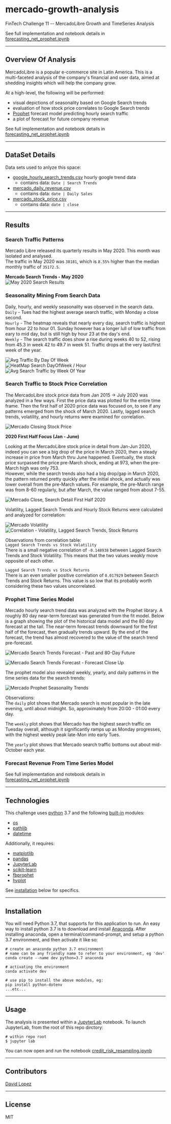 # mercado-growth-analysis
FinTech Challenge 11 -- MercadoLibre Growth and TimeSeries Analysis  

See full implementation and notebook details in [forecasting_net_prophet.ipynb](app/forecasting_net_prophet.ipynb)  

---

## Overview Of Analysis

MercadoLibre is a popular e-commerce site in Latin America. This is a multi-faceted analysis of the company's financial and user data, aimed at shedding insights which will help the company grow. 

At a high-level, the following will be performed:  
- visual depictions of seasonality based on Google Search trends
- evaluation of how stock price correlates to Google Search trends
- [Prophet](https://facebook.github.io/prophet/docs/quick_start.html#python-api) forecast model predicting hourly search traffic
- a plot of forecast for future company revenue  

See full implementation and notebook details in [forecasting_net_prophet.ipynb](app/forecasting_net_prophet.ipynb)  

---  

## DataSet Details  

Data sets used to anlyze this space:
- [google_hourly_search_trends.csv](data/google_hourly_search_trends.csv) hourly google trend data
    - contains data: `Date | Search Trends `  
- [mercado_daily_revenue.csv](data/mercado_daily_revenue.csv)
    - contains data: `date | Daily Sales `  
- [mercado_stock_price.csv](data/mercado_stock_price.csv)
    - contains data: `date | close `  

---  

## Results  

### Search Traffic Patterns

Mercado Libre released its quarterly results in May 2020. This month was isolated and analysed.  
The traffic in May 2020 was `38181`, which is `8.55%` higher than the median monthly traffic of `35172.5`.  

**Mercado Search Trends - May 2020**  
![May 2020 Search Results](media/01-search-traffic_patterns.png)

### Seasonality Mining From Search Data

Daily, hourly, and weekly seasonality was observed in the search data.  
`Daily` - Tues had the highest average search traffic, with Monday a close second.  
`Hourly` - The heatmap reveals that nearly every day, search traffic is highest from hour 22 to hour 01. Sunday however has a longer lull of low traffic from eary to mid day, but is still high by hour 23 at the day's end.  
`Weekly` - The search traffic does show a rise during weeks 40 to 52, rising from 45.3 in week 42 to 49.7 in week 51. Traffic drops at the very last/first week of the year.  

![Avg Traffic By Day Of Week](media/02-avg-traffic-by-day-of-week.png)  
![HeatMap Search DayOfWeek / Hour](media/03-heatmap-day-of-week-by-hr.png)  
![Avg Search Traffic by Week Of Year](media/04-avg-search-by-week-of-year.png)  


### Search Traffic to Stock Price Correlation

The MercadoLibre stock price data from Jan 2015 -> July 2020 was analyzed in a few ways. First the price data was plotted for the entire time frame. Then the first half of 2020 price data was focused on, to see if any patterns emerged from the shock of March 2020. Lastly, lagged search trends, volatility, and hourly returns were examined for correlation.  

![Mercado Closing Stock Price](media/05-closing-stock-price.png)  

**2020 First Half Focus (Jan - June)**  

Looking at the MercadoLibre stock price in detail from Jan-Jun 2020, indeed you can see a big drop of the price in March 2020, then a steady increase in price from March thru June happened. Eventually, the stock price surpassed the price pre-March shock, ending at 973, when the pre-March high was only 753.  
However, while the search trends also had a big drop/gap in March 2020, the pattern returned pretty quickly after the initial shock, and actually was lower overall from the pre-March values. For example, the pre-March range was from 8-60 regularly, but after March, the value ranged from about 7-55.  

![Mercado Close, Search Detail First Half 2020](media/06-mercado-2020-first-half-search-close.png)  

Volatility, Lagged Search Trends and Hourly Stock Returns were calculated and analyzed for correlation:  

![Mercado Volatility](media/07-mercado-volatility.png)  
![Correlation - Volatility, Lagged Search Trends, Stock Returns](media/08-mercado-correlations.png)  


Observations from correlation table:  
`Lagged Search Trends vs Stock Volatility`  
There is a small negative correlation of `-0.148938` between Lagged Search Trends and Stock Volatility. This means that the two values *weakly* move opposite of each other.  

`Lagged Search Trends vs Stock Returns`  
There is an even smaller positive correlation of `0.017929` between Search Trends and Stock Returns. This value is so low that its probably worth considering these two values uncorrelated.  


### Prophet Time Series Model

Mercado hourly search trend data was analyzed with the Prophet library. A roughly 80 day near-term forecast was generated from the fit model. Below is a graph showing the plot of the historical data model and the 80 day forecast at the tail. The near-term forecast trends downward for the first half of the forecast, then gradually trends upward. By the end of the forecast, the trend has almost recovered to the value of the search trend pre-forecast.  


![Mercado Search Trends Forecast - Past and 80-Day Future](media/09-mercado-near-term-search-forecast.png)  

![Mercado Search Trends Forecast - Forecast Close Up](media/10-mercado-forecast-close-up.png)  

The prophet model also revealed weekly, yearly, and daily patterns in the time series data for the search trends:  

![Mercado Prophet Seasonality Trends](media/11-mercado-daily-weekly-yearly-trends.png)  

Observations:  
The `daily` plot shows that Mercado search is most popular in the late evening, until about midnight. So, approximately from 20:00 - 01:00 every day.  

The `weekly` plot shows that Mercado has the highest search traffic on Tuesday overall, although it significantly ramps up as Monday progresses, with the highest weekly peak late-Mon into early Tues.  

The `yearly` plot shows that Mercado search traffic bottoms out about mid-October each year.  


### Forecast Revenue From Time Series Model



See full implementation and notebook details in [forecasting_net_prophet.ipynb](app/forecasting_net_prophet.ipynb)  


---

## Technologies

This challenge uses [python](https://www.python.org/) 3.7 and the following [built-in](https://docs.python.org/3/py-modindex.html) modules:
- [os](https://docs.python.org/3/library/os.html#module-os)
- [pathlib](https://docs.python.org/3/library/pathlib.html)
- [datetime](https://docs.python.org/3/library/datetime.html)

Additionally, it requires:
- [matplotlib](https://matplotlib.org/)
- [pandas](https://pandas.pydata.org/)
- [JupyterLab](https://jupyterlab.readthedocs.io/en/stable/)
- [scikit-learn](https://scikit-learn.org/stable/index.html)
- [fbprophet](https://scikit-learn.org/stable/index.html)
- [hvplot](https://hvplot.holoviz.org/)  

See [installation](#installation) below for specifics.

---

## Installation

You will need Python 3.7, that supports for this application to run. An easy way to install python 3.7 is to download and install [Anaconda](https://www.anaconda.com/products/individual). After installing anaconda, open a terminal/command-prompt, and setup a python 3.7 environment, and then activate it like so:

```
# create an anaconda python 3.7 environment
# name can be any friendly name to refer to your environment, eg 'dev'
conda create --name dev python=3.7 anaconda

# activating the environment
conda activate dev

# use pip to install the above modules, eg:
pip install python-dotenv
...etc...
```


---

## Usage

The analysis is presented within a [JupyterLab](https://jupyterlab.readthedocs.io/en/stable/) notebook. To launch JupyterLab, from the root of this repo dirctory:

```
# within repo root 
$ jupyter lab
```
You can now open and run the notebook [credit_risk_resampling.ipynb](app/credit_risk_resampling.ipynb)  

---

## Contributors

[David Lopez](https://github.com/sububer)

---

## License

MIT